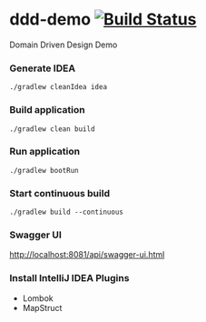 # ddd-demo [![Build Status](https://travis-ci.org/Waterstrong/ddd-demo.svg?branch=master)](https://travis-ci.org/Waterstrong/ddd-demo)
Domain Driven Design Demo

### Generate IDEA
```
./gradlew cleanIdea idea
```

### Build application
```
./gradlew clean build
```

### Run application
```
./gradlew bootRun
```

### Start continuous build
```
./gradlew build --continuous
```

### Swagger UI
[http://localhost:8081/api/swagger-ui.html](http://localhost:8081/api/swagger-ui.html)

### Install IntelliJ IDEA Plugins
+ Lombok
+ MapStruct

